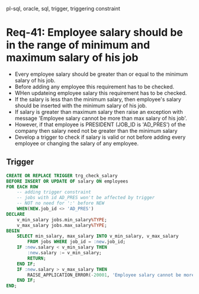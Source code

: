 pl-sql, oracle, sql, trigger, triggering constraint

# Req-41:  Employee salary should be in the range of minimum and maximum salary of his job
- Every employee salary should be greater than or equal to the minimum salary of his job. 
- Before adding any employee this requirement has to be checked. 
- WHen updateing employee salary this requirement has to be checked.
- If the salary is less than the minimum salary, then employee's salary should be inserted with the minimum salary of his job.
- If salary is greater than maximum salary then raise an exception with message 'Employee salary cannot be more than max salary of his job'.
- However, if that employee is PRESIDENT (JOB_ID is 'AD_PRES') of the company then salary need not be greater than the minimum salary
- Develop a trigger to check if salary is valid or not before adding every employee or changing the salary of any employee.

## Trigger

```sql
CREATE OR REPLACE TRIGGER trg_check_salary
BEFORE INSERT OR UPDATE OF salary ON employees
FOR EACH ROW
    -- adding trigger constraint
    -- jobs with id AD_PRES won't be affected by trigger
    -- NOT no need for ':' before NEW
    WHEN(NEW.job_id <> 'AD_PRES')
DECLARE
    v_min_salary jobs.min_salary%TYPE;
    v_max_salary jobs.max_salary%TYPE;
BEGIN   
    SELECT min_salary, max_salary INTO v_min_salary, v_max_salary
        FROM jobs WHERE job_id = :new.job_id;
    IF :new.salary < v_min_salary THEN
        :new.salary := v_min_salary;
        RETURN;
    END IF;
    IF :new.salary > v_max_salary THEN
        RAISE_APPLICATION_ERROR(-20001, 'Employee salary cannot be more than max salary of his job');
    END IF;
END;
```
